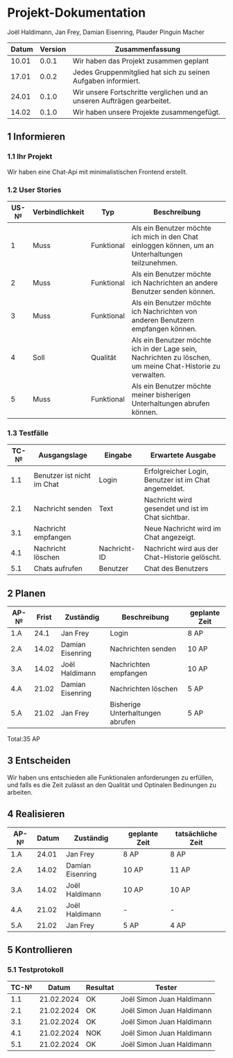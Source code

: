 # Projekt-Dokumentation

Joël Haldimann, Jan Frey, Damian Eisenring, Plauder Pinguin Macher

| Datum | Version | Zusammenfassung                                              |
| ----- | ------- | ------------------------------------------------------------ |
|   10.01    | 0.0.1   | Wir haben das Projekt zusammen geplant |
|     17.01  | 0.0.2     |Jedes Gruppenmitglied hat sich zu seinen Aufgaben informiert.|
|     24.01  | 0.1.0   |Wir unsere Fortschritte verglichen und an unseren Aufträgen gearbeitet.|
|14.02|0.1.0|Wir haben unsere Projekte zusammengefügt.|

## 1 Informieren

### 1.1 Ihr Projekt

Wir haben eine Chat-Api mit minimalistischen Frontend erstellt.

### 1.2 User Stories

| US-№ | Verbindlichkeit | Typ  | Beschreibung                                             |
| ---- | --------------- | ---- | -------------------------------------------------------- |
| 1    | Muss            | Funktional  | Als ein Benutzer möchte ich mich in den Chat einloggen können, um an Unterhaltungen teilzunehmen. |
| 2    | Muss            | Funktional  | Als ein Benutzer möchte ich Nachrichten an andere Benutzer senden können. |
| 3    | Muss            | Funktional  | Als ein Benutzer möchte ich Nachrichten von anderen Benutzern empfangen können. |
| 4    | Soll            | Qualität  | Als ein Benutzer möchte ich in der Lage sein, Nachrichten zu löschen, um meine Chat-Historie zu verwalten. |
| 5    | Muss            | Funktional  | Als ein Benutzer möchte meiner bisherigen Unterhaltungen abrufen können. |


### 1.3 Testfälle

| TC-№ | Ausgangslage                    | Eingabe | Erwartete Ausgabe                                      |
| ---- | ------------------------------- | ------- | ------------------------------------------------------ |
| 1.1  | Benutzer ist nicht im Chat      | Login   | Erfolgreicher Login, Benutzer ist im Chat angemeldet.   |
| 2.1  | Nachricht senden                | Text    | Nachricht wird gesendet und ist im Chat sichtbar.       |
| 3.1  | Nachricht empfangen             |         | Neue Nachricht wird im Chat angezeigt.                  |
| 4.1  | Nachricht löschen               | Nachricht-ID | Nachricht wird aus der Chat-Historie gelöscht.        |
| 5.1  | Chats aufrufen  | Benutzer | Chat des Benutzers    |

## 2 Planen

| AP-№ | Frist | Zuständig | Beschreibung | geplante Zeit |
| ---- | ----- | --------- | ------------ | ------------- |
|1.A|24.1|Jan Frey|Login| 8 AP|
|2.A|14.02|Damian Eisenring|Nachrichten senden| 10 AP|
|3.A|14.02|Joël Haldimann|Nachrichten empfangen|10 AP|
|4.A|21.02|Damian Eisenring|Nachrichten löschen|5 AP|
|5.A|21.02|Jan Frey|Bisherige Unterhaltungen abrufen |5 AP|

Total:35 AP
## 3 Entscheiden
Wir haben uns entschieden alle Funktionalen anforderungen zu erfüllen, und falls es die Zeit zulässt an den Qualität und Optinalen Bedinungen zu arbeiten.

## 4 Realisieren

| AP-№ | Datum | Zuständig | geplante Zeit | tatsächliche Zeit |
| ---- | ----- | --------- | ------------- | ----------------- |
|1.A|24.01|Jan Frey|8 AP|8 AP|
|2.A|14.02|Damian Eisenring|10 AP|11 AP|
|3.A|14.02|Joël Haldimann|10 AP|10 AP|
|4.A|21.02|Joël Haldimann|-|-|
|5.A|21.02|Jan Frey|5 AP|4 AP|

## 5 Kontrollieren

### 5.1 Testprotokoll

| TC-№ | Datum | Resultat | Tester |
| ---- | ----- | -------- | ------ |
| 1.1  | 21.02.2024 | OK | Joël Simon Juan Haldimann |
| 2.1  | 21.02.2024 | OK | Joël Simon Juan Haldimann       |
| 3.1  | 21.02.2024 | OK | Joël Simon Juan Haldimann       |
| 4.1  | 21.02.2024 | NOK | Joël Simon Juan Haldimann       |
| 5.1  | 21.02.2024 | OK | Joël Simon Juan Haldimann       |

